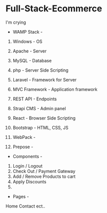 # Full-Stack-Ecommerce
I'm crying 

- WAMP Stack -

1. Windows - OS
2. Apache - Server
3. MySQL - Database
4. php - Server Side Scripting

5. Laravel - Framework for Server
6. MVC Framework - Application framework
7. REST API - Endpoints
8. Strapi CMS - Admin panel

9. React - Browser Side Scripting
10. Bootstrap - HTML, CSS, JS
11. WebPack - 
12. Prepose - 

- Components - 

1. Login / Logout
2. Check Out / Payment Gateway
3. Add / Remove Products to cart
4. Apply Discounts
5. 

- Pages -

Home 
Contact
ect.. 
